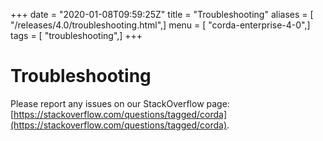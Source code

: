 +++
date = "2020-01-08T09:59:25Z"
title = "Troubleshooting"
aliases = [ "/releases/4.0/troubleshooting.html",]
menu = [ "corda-enterprise-4-0",]
tags = [ "troubleshooting",]
+++


# Troubleshooting

Please report any issues on our StackOverflow page: [https://stackoverflow.com/questions/tagged/corda](https://stackoverflow.com/questions/tagged/corda).


